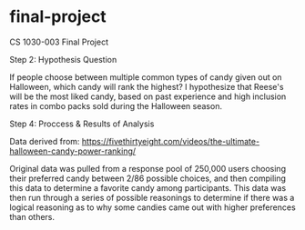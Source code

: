 # final-project
CS 1030-003 Final Project

Step 2: Hypothesis Question

  If people choose between multiple common types of candy given out on Halloween, which candy will rank the highest?
  I hypothesize that Reese's will be the most liked candy, based on past experience and high inclusion rates in combo packs    sold during the Halloween season. 


Step 4: Proccess & Results of Analysis

  Data derived from:
  https://fivethirtyeight.com/videos/the-ultimate-halloween-candy-power-ranking/
  
Original data was pulled from a response pool of 250,000 users choosing their preferred candy between 2/86 possible choices, and then compiling this data to determine a favorite candy among participants.
This data was then run through a series of possible reasonings to determine if there was a logical reasoning as to why some candies came out with higher preferences than others. 
